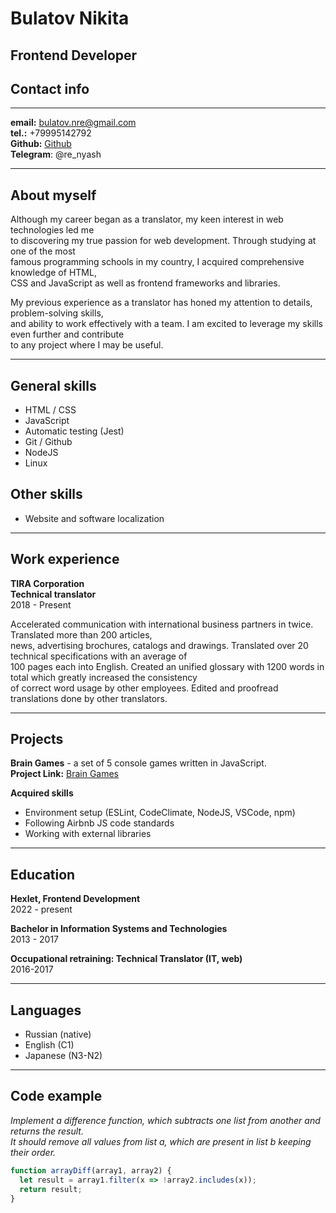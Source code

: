 # Bulatov Nikita
## Frontend Developer
## Contact info

***

**email:** bulatov.nre@gmail.com \
**tel.:** +79995142792 \
**Github:** [Github](https://github.com/renyash) \
**Telegram**: @re_nyash

***

## About myself

Although my career began as a translator, my keen interest in web technologies led me \
to discovering my true passion for web development. Through studying at one of the most \
famous programming schools in my country, I acquired comprehensive
knowledge of HTML, \
CSS and JavaScript as well as frontend frameworks and libraries. <br> 

My previous experience as a translator has honed my attention to details, problem-solving skills, \
and ability to work effectively with a team. I am excited to leverage my skills even further and
contribute \
to any project where I may be useful.

***

## General skills
* HTML / CSS
* JavaScript
* Automatic testing (Jest)
* Git / Github
* NodeJS
* Linux

## Other skills
* Website and software localization

***

## Work experience
**TIRA Corporation** \
**Technical translator** \
2018 - Present

Accelerated communication with international business partners
in twice. Translated more than 200 articles, \
news, advertising 
brochures, catalogs and drawings. Translated over 20 technical
specifications with an average of \
100 pages each into English.
Created an unified glossary with 1200 words in total which greatly
increased the consistency \
of correct word usage by other
employees. Edited and proofread translations done by other
translators.

***

## Projects

**Brain Games** - a set of 5 console games written in JavaScript. \
**Project Link:** [Brain Games](https://github.com/renyash/Brain-Games)

**Acquired skills**
* Environment setup (ESLint, CodeClimate, NodeJS, VSCode, npm)
* Following Airbnb JS code standards
* Working with external libraries

***

## Education
**Hexlet, Frontend Development** \
2022 - present

**Bachelor in Information Systems and Technologies** \
2013 - 2017

**Occupational retraining: Technical Translator (IT, web)** \
2016-2017

***

## Languages
* Russian (native)
* English (C1)
* Japanese (N3-N2)

***

## Code example

*Implement a difference function, which subtracts one list from another and returns the result. \
It should remove all values from list a, which are present in list b keeping their order.* 

```javascript
function arrayDiff(array1, array2) {
  let result = array1.filter(x => !array2.includes(x));
  return result;
}
```
